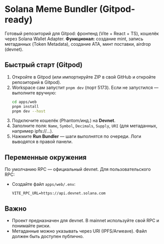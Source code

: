 # Solana Meme Bundler (Gitpod-ready)

Готовый репозиторий для Gitpod: фронтенд (Vite + React + TS), кошелёк через Solana Wallet Adapter.
**Функционал:** создание mint, запись метаданных (Token Metadata), создание ATA, минт поставки, airdrop (devnet).

## Быстрый старт (Gitpod)
1. Откройте в Gitpod (или импортируйте ZIP в свой GitHub и откройте репозиторий в Gitpod).
2. Workspace сам запустит `pnpm dev` (порт 5173). Если не запустился — выполните вручную:
   ```bash
   cd apps/web
   pnpm install
   pnpm dev --host
   ```
3. Подключите кошелёк (Phantom/инд.) на **Devnet**.
4. Заполните поля: `Name`, `Symbol`, `Decimals`, `Supply`, `URI` (для метаданных, например ipfs://...).
5. Нажмите **Run Bundler** — шаги выполнятся по очереди. Логи выводятся в правой панели.

## Переменные окружения
По умолчанию RPC — официальный devnet. Для пользовательского RPC:
- Создайте файл `apps/web/.env`:
  ```env
  VITE_RPC_URL=https://api.devnet.solana.com
  ```

## Важно
- Проект предназначен для devnet. В mainnet используйте свой RPC и понимайте риски.
- Метаданные можно указывать через URI (IPFS/Arweave). Файл должен быть доступен публично.
